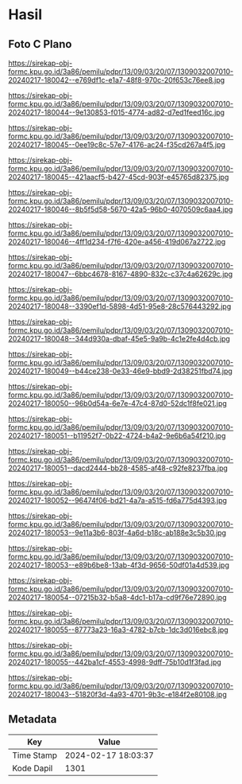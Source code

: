 # Hasil

## Foto C Plano

https://sirekap-obj-formc.kpu.go.id/3a86/pemilu/pdpr/13/09/03/20/07/1309032007010-20240217-180042--e769df1c-e1a7-48f8-970c-20f653c76ee8.jpg

https://sirekap-obj-formc.kpu.go.id/3a86/pemilu/pdpr/13/09/03/20/07/1309032007010-20240217-180044--9e130853-f015-4774-ad82-d7ed1feed16c.jpg

https://sirekap-obj-formc.kpu.go.id/3a86/pemilu/pdpr/13/09/03/20/07/1309032007010-20240217-180045--0ee19c8c-57e7-4176-ac24-f35cd267a4f5.jpg

https://sirekap-obj-formc.kpu.go.id/3a86/pemilu/pdpr/13/09/03/20/07/1309032007010-20240217-180045--421aacf5-b427-45cd-903f-e45765d82375.jpg

https://sirekap-obj-formc.kpu.go.id/3a86/pemilu/pdpr/13/09/03/20/07/1309032007010-20240217-180046--8b5f5d58-5670-42a5-96b0-4070509c6aa4.jpg

https://sirekap-obj-formc.kpu.go.id/3a86/pemilu/pdpr/13/09/03/20/07/1309032007010-20240217-180046--4ff1d234-f7f6-420e-a456-419d067a2722.jpg

https://sirekap-obj-formc.kpu.go.id/3a86/pemilu/pdpr/13/09/03/20/07/1309032007010-20240217-180047--6bbc4678-8167-4890-832c-c37c4a62629c.jpg

https://sirekap-obj-formc.kpu.go.id/3a86/pemilu/pdpr/13/09/03/20/07/1309032007010-20240217-180048--3390ef1d-5898-4d51-95e8-28c576443292.jpg

https://sirekap-obj-formc.kpu.go.id/3a86/pemilu/pdpr/13/09/03/20/07/1309032007010-20240217-180048--344d930a-dbaf-45e5-9a9b-4c1e2fe4d4cb.jpg

https://sirekap-obj-formc.kpu.go.id/3a86/pemilu/pdpr/13/09/03/20/07/1309032007010-20240217-180049--b44ce238-0e33-46e9-bbd9-2d38251fbd74.jpg

https://sirekap-obj-formc.kpu.go.id/3a86/pemilu/pdpr/13/09/03/20/07/1309032007010-20240217-180050--96b0d54a-6e7e-47c4-87d0-52dc1f8fe021.jpg

https://sirekap-obj-formc.kpu.go.id/3a86/pemilu/pdpr/13/09/03/20/07/1309032007010-20240217-180051--b11952f7-0b22-4724-b4a2-9e6b6a54f210.jpg

https://sirekap-obj-formc.kpu.go.id/3a86/pemilu/pdpr/13/09/03/20/07/1309032007010-20240217-180051--dacd2444-bb28-4585-af48-c92fe8237fba.jpg

https://sirekap-obj-formc.kpu.go.id/3a86/pemilu/pdpr/13/09/03/20/07/1309032007010-20240217-180052--96474f06-bd21-4a7a-a515-fd6a775d4393.jpg

https://sirekap-obj-formc.kpu.go.id/3a86/pemilu/pdpr/13/09/03/20/07/1309032007010-20240217-180053--9e11a3b6-803f-4a6d-b18c-ab188e3c5b30.jpg

https://sirekap-obj-formc.kpu.go.id/3a86/pemilu/pdpr/13/09/03/20/07/1309032007010-20240217-180053--e89b6be8-13ab-4f3d-9656-50df01a4d539.jpg

https://sirekap-obj-formc.kpu.go.id/3a86/pemilu/pdpr/13/09/03/20/07/1309032007010-20240217-180054--07215b32-b5a8-4dc1-b17a-cd9f76e72890.jpg

https://sirekap-obj-formc.kpu.go.id/3a86/pemilu/pdpr/13/09/03/20/07/1309032007010-20240217-180055--87773a23-16a3-4782-b7cb-1dc3d016ebc8.jpg

https://sirekap-obj-formc.kpu.go.id/3a86/pemilu/pdpr/13/09/03/20/07/1309032007010-20240217-180055--442ba1cf-4553-4998-9dff-75b10d1f3fad.jpg

https://sirekap-obj-formc.kpu.go.id/3a86/pemilu/pdpr/13/09/03/20/07/1309032007010-20240217-180043--51820f3d-4a93-4701-9b3c-e184f2e80108.jpg


## Metadata

| Key        | Value               |
| ---------- | ------------------- |
| Time Stamp | 2024-02-17 18:03:37 |
| Kode Dapil | 1301                |



